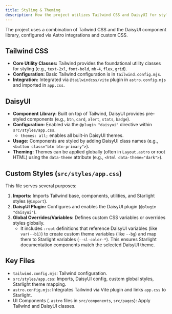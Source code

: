 ```yaml
---
title: Styling & Theming
description: How the project utilizes Tailwind CSS and DaisyUI for styling.
---
```


The project uses a combination of Tailwind CSS and the DaisyUI component library, configured via Astro integrations and custom CSS.

## Tailwind CSS

- **Core Utility Classes:** Tailwind provides the foundational utility classes for styling (e.g., `text-2xl`, `font-bold`, `mb-4`, `flex`, `grid`).
- **Configuration:** Basic Tailwind configuration is in `tailwind.config.mjs`.
- **Integration:** Integrated via `@tailwindcss/vite` plugin in `astro.config.mjs` and imported in `app.css`.

## DaisyUI

- **Component Library:** Built on top of Tailwind, DaisyUI provides pre-styled components (e.g., `btn`, `card`, `alert`, `stats`, `badge`).
- **Configuration:** Enabled via the `@plugin "daisyui"` directive within `src/styles/app.css`.
    - `themes: all;` enables all built-in DaisyUI themes.
- **Usage:** Components are styled by adding DaisyUI class names (e.g., `<button class="btn btn-primary">`).
- **Theming:** Themes can be applied globally (often in `Layout.astro` or root HTML) using the `data-theme` attribute (e.g., `<html data-theme="dark">`).

## Custom Styles (`src/styles/app.css`)

This file serves several purposes:

1.  **Imports:** Imports Tailwind base, components, utilities, and Starlight styles (`@import`).
2.  **DaisyUI Plugin:** Configures and enables the DaisyUI plugin (`@plugin "daisyui"`).
3.  **Global Overrides/Variables:** Defines custom CSS variables or overrides styles globally.
    - It includes `:root` definitions that reference DaisyUI variables (like `var(--b1)`) to create custom theme variables (like `--bg`) and map them to Starlight variables (`--sl-color-*`). This ensures Starlight documentation components match the selected DaisyUI theme.

## Key Files

- `tailwind.config.mjs`: Tailwind configuration.
- `src/styles/app.css`: Imports, DaisyUI config, custom global styles, Starlight theme mapping.
- `astro.config.mjs`: Integrates Tailwind via Vite plugin and links `app.css` to Starlight.
- UI Components (`.astro` files in `src/components`, `src/pages`): Apply Tailwind and DaisyUI classes. 